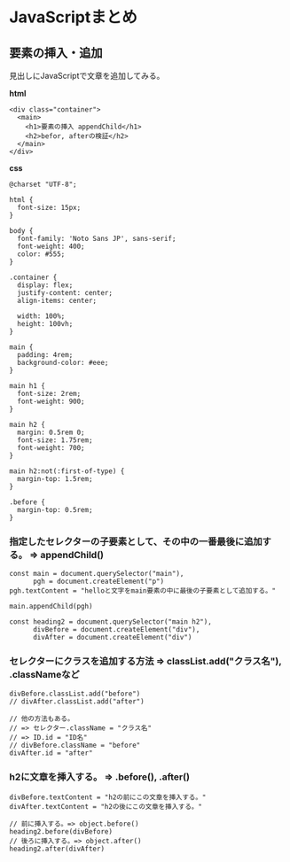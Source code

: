 # JavaScriptまとめ

## 要素の挿入・追加

見出しにJavaScriptで文章を追加してみる。

__html__
```
<div class="container">
  <main>
    <h1>要素の挿入 appendChild</h1>
    <h2>befor, afterの検証</h2>
  </main>
</div>
```

__css__
```
@charset "UTF-8";

html {
  font-size: 15px;
}

body {
  font-family: 'Noto Sans JP', sans-serif;
  font-weight: 400;
  color: #555;
}

.container {
  display: flex;
  justify-content: center;
  align-items: center;

  width: 100%;
  height: 100vh;
}

main {
  padding: 4rem;
  background-color: #eee;
}

main h1 {
  font-size: 2rem;
  font-weight: 900;
}

main h2 {
  margin: 0.5rem 0;
  font-size: 1.75rem;
  font-weight: 700;
}

main h2:not(:first-of-type) {
  margin-top: 1.5rem;
}

.before {
  margin-top: 0.5rem;
}
```

### 指定したセレクターの子要素として、その中の一番最後に追加する。 => appendChild()
```
const main = document.querySelector("main"),
      pgh = document.createElement("p")
pgh.textContent = "helloと文字をmain要素の中に最後の子要素として追加する。"

main.appendChild(pgh)

const heading2 = document.querySelector("main h2"),
      divBefore = document.createElement("div"),
      divAfter = document.createElement("div")
```

### セレクターにクラスを追加する方法 => classList.add("クラス名"), .classNameなど

```
divBefore.classList.add("before")
// divAfter.classList.add("after")

// 他の方法もある。
// => セレクター.className = "クラス名"
// => ID.id = "ID名"
// divBefore.className = "before"
divAfter.id = "after"
```

### h2に文章を挿入する。 => .before(), .after()
```
divBefore.textContent = "h2の前にこの文章を挿入する。"
divAfter.textContent = "h2の後にこの文章を挿入する。"

// 前に挿入する。=> object.before()
heading2.before(divBefore)
// 後ろに挿入する。=> object.after()
heading2.after(divAfter)
```
